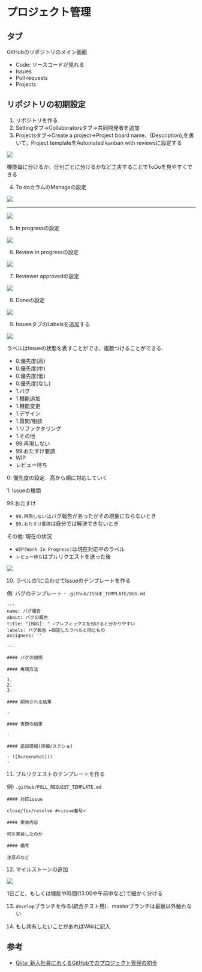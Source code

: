 # プロジェクト管理
## タブ
GitHubのリポジトリのメイン画面
- Code: ソースコードが見れる
- Issues
- Pull requests
- Projects

## リポジトリの初期設定
1. リポジトリを作る
2. Settingタブ→Collaboratorsタブ→共同開発者を追加
3. Projectsタブ→Create a project→Project board name，(Description),を書いて，Project templateをAutomated kanban with reviewsに設定する

![](./figs/project-1.png)

機能毎に分けるか，日付ごとに分けるかなど工夫することでToDoを見やすくできる

4. To doカラムのManageの設定

![](./figs/project-2.png)

---

![](./figs/project-3.png)

5. In progressの設定

![](./figs/project-4.png)

6. Review in progressの設定

![](./figs/project-5.png)

7. Reviewer approvedの設定

![](./figs/project-6.png)

8. Doneの設定

![](./figs/project-7.png)

9. IssuesタブのLabelsを追加する

![](./figs/project-8.png)

ラベルはIssueの状態を表すことができ，複数つけることができる．

- 0.優先度(高)
- 0.優先度(中)
- 0.優先度(低)
- 0.優先度(なし)
- 1.バグ
- 1.機能追加
- 1.機能変更
- 1.デザイン
- 1.質問/相談
- 1.リファクタリング
- 1.その他
- 99.再現しない
- 99.おたすけ要請
- WIP
- レビュー待ち

0: 優先度の設定．高から順に対応していく

1: Issueの種類

99:おたすけ
- `99.再現しない`はバグ報告があったがその現象にならないとき
- `99.おたすけ要請`は自分では解決できないとき

その他: 現在の状況
- `WIP(Work In Progress)`は現在対応中のラベル
- `レビュー待ち`はプルリクエストを送った後

![](./figs/project-9.png)

10. ラベルの1に合わせてIssueのテンプレートを作る

例: バグのテンプレート - `.github/ISSUE_TEMPLATE/BUG.md`
```
---
name: バグ報告
about: バグの報告
title: "[BUG]: " ←プレフィックスを付けると分かりやすい
labels: バグ報告 ←設定したラベルと同じもの
assignees: ''

---

#### バグの説明

#### 再現方法

1.
2.
3.

#### 期待される結果

-

#### 実際の結果

-

#### 追加情報(詳細/スクショ)

- ![Screenshot]()
-

```

11. プルリクエストのテンプレートを作る

例) `.github/PULL_REQUEST_TEMPLATE.md`
```
#### 対応issue

close/fix/resolve #<issue番号>

#### 実装内容

何を実装したのか

#### 備考

注意点など

```

12. マイルストーンの追加

![](./figs/project-10.png)

1日ごと，もしくは機能や時間(13:00や午前中など)で細かく分ける

13. `develop`ブランチを作る(統合テスト用)．masterブランチは最後以外触れない

14. もし共有したいことがあればWikiに記入

## 参考
- [Qiita: 新入社員におくるGitHubでのプロジェクト管理の初歩](https://qiita.com/gumimin/items/63dcb36d4730213bd63a)
